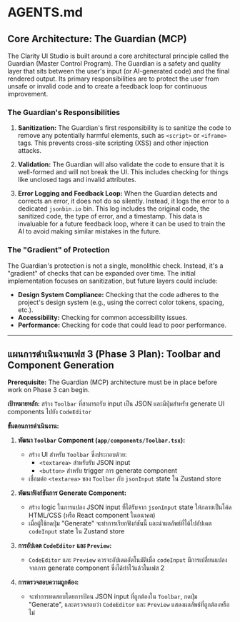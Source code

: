 # AGENTS.md

## Core Architecture: The Guardian (MCP)

The Clarity UI Studio is built around a core architectural principle called the Guardian (Master Control Program). The Guardian is a safety and quality layer that sits between the user's input (or AI-generated code) and the final rendered output. Its primary responsibilities are to protect the user from unsafe or invalid code and to create a feedback loop for continuous improvement.

### The Guardian's Responsibilities

1.  **Sanitization:** The Guardian's first responsibility is to sanitize the code to remove any potentially harmful elements, such as `<script>` or `<iframe>` tags. This prevents cross-site scripting (XSS) and other injection attacks.

2.  **Validation:** The Guardian will also validate the code to ensure that it is well-formed and will not break the UI. This includes checking for things like unclosed tags and invalid attributes.

3.  **Error Logging and Feedback Loop:** When the Guardian detects and corrects an error, it does not do so silently. Instead, it logs the error to a dedicated `jsonbin.io` bin. This log includes the original code, the sanitized code, the type of error, and a timestamp. This data is invaluable for a future feedback loop, where it can be used to train the AI to avoid making similar mistakes in the future.

### The "Gradient" of Protection

The Guardian's protection is not a single, monolithic check. Instead, it's a "gradient" of checks that can be expanded over time. The initial implementation focuses on sanitization, but future layers could include:

-   **Design System Compliance:** Checking that the code adheres to the project's design system (e.g., using the correct color tokens, spacing, etc.).
-   **Accessibility:** Checking for common accessibility issues.
-   **Performance:** Checking for code that could lead to poor performance.

---

## แผนการดำเนินงานเฟส 3 (Phase 3 Plan): Toolbar and Component Generation

**Prerequisite:** The Guardian (MCP) architecture must be in place before work on Phase 3 can begin.

**เป้าหมายหลัก:** สร้าง `Toolbar` ที่สามารถรับ input เป็น JSON และมีปุ่มสำหรับ generate UI components ไปยัง `CodeEditor`

**ขั้นตอนการดำเนินงาน:**

1.  **พัฒนา `Toolbar` Component (`app/components/Toolbar.tsx`):**
    *   สร้าง UI สำหรับ `Toolbar` ซึ่งประกอบด้วย:
        *   `<textarea>` สำหรับรับ JSON input
        *   `<button>` สำหรับ trigger การ generate component
    *   เชื่อมต่อ `<textarea>` ของ `Toolbar` กับ `jsonInput` state ใน Zustand store

2.  **พัฒนาฟังก์ชันการ Generate Component:**
    *   สร้าง logic ในการแปลง JSON input ที่ได้รับจาก `jsonInput` state ให้กลายเป็นโค้ด HTML/CSS (หรือ React component ในอนาคต)
    *   เมื่อผู้ใช้กดปุ่ม "Generate" จะทำการเรียกฟังก์ชันนี้ และนำผลลัพธ์ที่ได้ไปอัปเดต `codeInput` state ใน Zustand store

3.  **การอัปเดต `CodeEditor` และ `Preview`:**
    *   `CodeEditor` และ `Preview` ควรจะอัปเดตอัตโนมัติเมื่อ `codeInput` มีการเปลี่ยนแปลงจากการ generate component ซึ่งได้ทำไว้แล้วในเฟส 2

4.  **การตรวจสอบความถูกต้อง:**
    *   จะทำการทดสอบโดยการป้อน JSON input ที่ถูกต้องใน `Toolbar`, กดปุ่ม "Generate", และตรวจสอบว่า `CodeEditor` และ `Preview` แสดงผลลัพธ์ที่ถูกต้องหรือไม่
